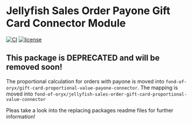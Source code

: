 # Jellyfish Sales Order Payone Gift Card Connector Module
[![CI](https://github.com/fond-of-oryx/jellyfish-sales-order-payone-gift-card-connector/actions/workflows/main.yml/badge.svg)](https://github.com/fond-of-oryx/jellyfish-sales-order-payone-gift-card-connector/actions/workflows/main.yml)
[![license](https://img.shields.io/github/license/fond-of-oryx/jellyfish-sales-order-payone-gift-card-connector.svg)](https://packagist.org/packages/fond-of-oryx/jellyfish-sales-order-payone-gift-card-connector)

## This package is DEPRECATED and will be removed soon!

The proportional calculation for orders with payone is moved into `fond-of-oryx/gift-card-proportional-value-payone-connector`.
The mapping is moved into `fond-of-oryx/jellyfish-sales-order-gift-card-proportional-value-connector`

Pleas take a look into the replacing packages readme files for further information!
